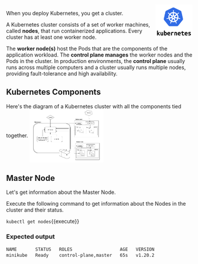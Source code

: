 <img align="right" src="./assets/k8s-logo.png" width="100">

When you deploy Kubernetes, you get a cluster.

A Kubernetes cluster consists of a set of worker machines, called **nodes**, that run containerized applications. Every cluster has at least one worker node.

The **worker node(s)** host the Pods that are the components of the application workload. The **control plane manages** the worker nodes and the Pods in the cluster. In production environments, the **control plane** usually runs across multiple computers and a cluster usually runs multiple nodes, providing fault-tolerance and high availability.

## Kubernetes Components ##

Here's the diagram of a Kubernetes cluster with all the components tied together.
<img align="center" src="./assets/k8s-architecture.jpeg" width="200">

## Master Node

Let's get information about the Master Node. 

Execute the following command to get information about the Nodes in the cluster and their status.

`kubectl get nodes`{{execute}}

### Expected output
````
NAME       STATUS   ROLES                  AGE   VERSION
minikube   Ready    control-plane,master   65s   v1.20.2
````
